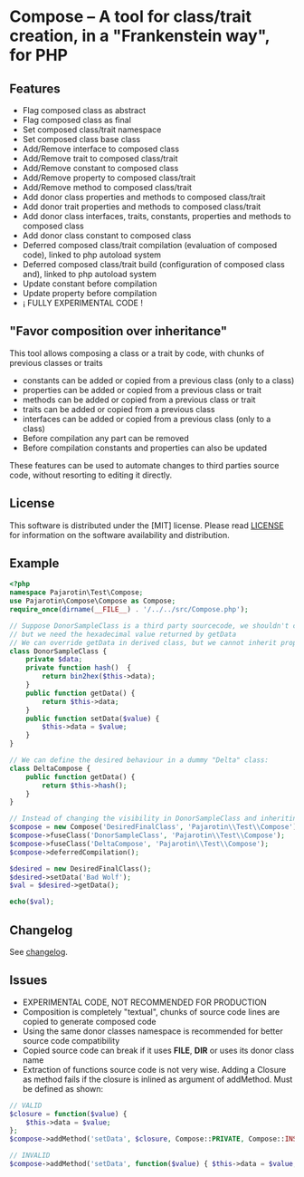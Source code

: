 # Compose – A tool for class/trait creation, in a "Frankenstein way", for PHP

## Features
 - Flag composed class as abstract
 - Flag composed class as final
 - Set composed class/trait namespace
 - Set composed class base class
 - Add/Remove interface to composed class
 - Add/Remove trait to composed class/trait
 - Add/Remove constant to composed class
 - Add/Remove property to composed class/trait
 - Add/Remove method to composed class/trait
 - Add donor class properties and methods to composed class/trait
 - Add donor trait properties and methods to composed class/trait
 - Add donor class interfaces, traits, constants, properties and methods to composed class
 - Add donor class constant to composed class
 - Deferred composed class/trait compilation (evaluation of composed code), linked to php autoload system
 - Deferred composed class/trait build (configuration of composed class and), linked to php autoload system
 - Update constant before compilation
 - Update property before compilation
 - ¡ FULLY EXPERIMENTAL CODE !

##  "Favor composition over inheritance"
This tool allows composing a class or a trait by code, with chunks of previous classes or traits
 - constants can be added or copied from a previous class (only to a class)
 - properties can be added or copied from a previous class or trait
 - methods can be added or copied from a previous class or trait
 - traits can be added or copied from a previous class
 - interfaces can be added or copied from a previous class (only to a class)
 - Before compilation any part can be removed
 - Before compilation constants and properties can also be updated

These features can be used to automate changes to third parties source code, without resorting to editing it directly.

## License
This software is distributed under the [MIT] license. Please read [LICENSE](https://github.com/pajarotin/compose/blob/main/LICENSE) for information on the software availability and distribution.

## Example

```php
<?php
namespace Pajarotin\Test\Compose;
use Pajarotin\Compose\Compose as Compose;
require_once(dirname(__FILE__) . '/../../src/Compose.php');

// Suppose DonorSampleClass is a third party sourcecode, we shouldn't change
// but we need the hexadecimal value returned by getData
// We can override getData in derived class, but we cannot inherit property: $data and method: hash()
class DonorSampleClass {
    private $data;
    private function hash()  {
        return bin2hex($this->data);
    }
    public function getData() {
        return $this->data;
    }
    public function setData($value) {
        $this->data = $value;
    }
}

// We can define the desired behaviour in a dummy "Delta" class:
class DeltaCompose {
    public function getData() {
        return $this->hash();
    }
}

// Instead of changing the visibility in DonorSampleClass and inheriting, we compose:
$compose = new Compose('DesiredFinalClass', 'Pajarotin\\Test\\Compose');
$compose->fuseClass('DonorSampleClass', 'Pajarotin\\Test\\Compose');
$compose->fuseClass('DeltaCompose', 'Pajarotin\\Test\\Compose');
$compose->deferredCompilation();

$desired = new DesiredFinalClass();
$desired->setData('Bad Wolf');
$val = $desired->getData();

echo($val);
```

## Changelog
See [changelog](changelog.md).

## Issues
 - EXPERIMENTAL CODE, NOT RECOMMENDED FOR PRODUCTION
 - Composition is completely "textual", chunks of source code lines are copied to generate composed code
 - Using the same donor classes namespace is recommended for better source code compatibility
 - Copied source code can break if it uses __FILE__, __DIR__ or uses its donor class name
 - Extraction of functions source code is not very wise. Adding a Closure as method fails if the closure is inlined as argument of addMethod. Must be defined as shown:
```php
// VALID
$closure = function($value) {
    $this->data = $value;
};
$compose->addMethod('setData', $closure, Compose::PRIVATE, Compose::INSTANCE, Compose::OVERRIDABLE, false);

// INVALID
$compose->addMethod('setData', function($value) { $this->data = $value; }, Compose::PRIVATE, Compose::STATIC, Compose::OVERRIDABLE, false);
```
 

